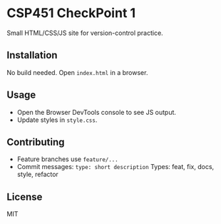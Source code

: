 # CSP451 CheckPoint 1

Small HTML/CSS/JS site for version-control practice.

## Installation
No build needed. Open `index.html` in a browser.

## Usage
- Open the Browser DevTools console to see JS output.
- Update styles in `style.css`.

## Contributing
- Feature branches use `feature/...`
- Commit messages: `type: short description`
  Types: feat, fix, docs, style, refactor

## License
MIT
